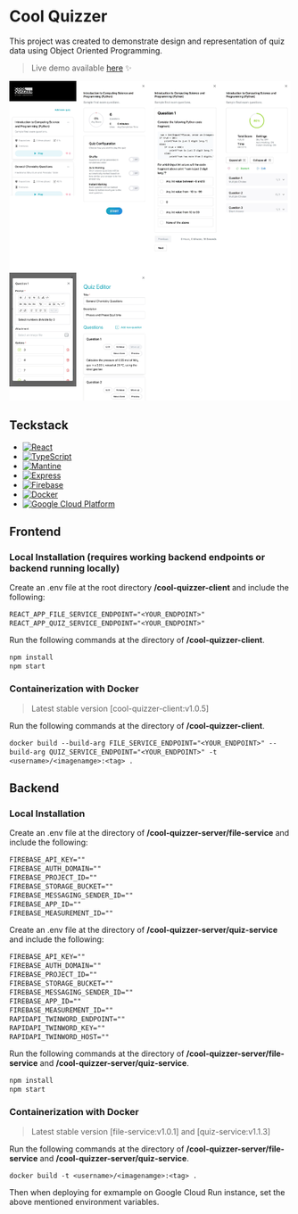 # Cool Quizzer
This project was created to demonstrate design and representation of quiz data using Object Oriented Programming.

>Live demo available [here](https://cool-quizzer-cdyocxqala-uc.a.run.app/) :sparkles:

![screenshot](./screenshot.png)

## Teckstack
* [![React](https://img.shields.io/badge/React-61DAFB?style=flat-square&logo=react&logoColor=white)](https://reactjs.org/)
* [![TypeScript](https://img.shields.io/badge/TypeScript-3178C6?style=flat-square&logo=typescript&logoColor=white)](https://www.typescriptlang.org/)
* [![Mantine](https://img.shields.io/badge/Mantine-6B5A95?style=flat-square&logo=mantine&logoColor=white)](https://mantine.dev/)
* [![Express](https://img.shields.io/badge/Express-000000?style=flat-square&logo=express&logoColor=white)](https://expressjs.com/)
* [![Firebase](https://img.shields.io/badge/Firebase-FFCA28?style=flat-square&logo=firebase&logoColor=black)](https://firebase.google.com/)
* [![Docker](https://img.shields.io/badge/Docker-2496ED?style=flat-square&logo=docker&logoColor=white)](https://www.docker.com/)
* [![Google Cloud Platform](https://img.shields.io/badge/Google_Cloud_Platform-4285F4?style=flat-square&logo=google-cloud&logoColor=white)](https://cloud.google.com/)

## Frontend
### Local Installation (requires working backend endpoints or backend running locally)
Create an .env file at the root directory **/cool-quizzer-client** and include the following:
```
REACT_APP_FILE_SERVICE_ENDPOINT="<YOUR_ENDPOINT>"
REACT_APP_QUIZ_SERVICE_ENDPOINT="<YOUR_ENDPOINT>"
```

Run the following commands at the directory of **/cool-quizzer-client**.
```
npm install
npm start
```

### Containerization with Docker
>Latest stable version [cool-quizzer-client:v1.0.5]

Run the following commands at the directory of **/cool-quizzer-client**.
```
docker build --build-arg FILE_SERVICE_ENDPOINT="<YOUR_ENDPOINT>" --build-arg QUIZ_SERVICE_ENDPOINT="<YOUR_ENDPOINT>" -t <username>/<imagenamge>:<tag> .
```

## Backend
### Local Installation
Create an .env file at the directory of **/cool-quizzer-server/file-service** and include the following:
```
FIREBASE_API_KEY=""
FIREBASE_AUTH_DOMAIN=""
FIREBASE_PROJECT_ID=""
FIREBASE_STORAGE_BUCKET=""
FIREBASE_MESSAGING_SENDER_ID=""
FIREBASE_APP_ID=""
FIREBASE_MEASUREMENT_ID=""
```
Create an .env file at the directory of **/cool-quizzer-server/quiz-service** and include the following:
```
FIREBASE_API_KEY=""
FIREBASE_AUTH_DOMAIN=""
FIREBASE_PROJECT_ID=""
FIREBASE_STORAGE_BUCKET=""
FIREBASE_MESSAGING_SENDER_ID=""
FIREBASE_APP_ID=""
FIREBASE_MEASUREMENT_ID=""
RAPIDAPI_TWINWORD_ENDPOINT=""
RAPIDAPI_TWINWORD_KEY=""
RAPIDAPI_TWINWORD_HOST=""
```

Run the following commands at the directory of **/cool-quizzer-server/file-service** and **/cool-quizzer-server/quiz-service**.
```
npm install
npm start
```

### Containerization with Docker
>Latest stable version [file-service:v1.0.1] and [quiz-service:v1.1.3]

Run the following commands at the directory of **/cool-quizzer-server/file-service** and **/cool-quizzer-server/quiz-service**.
```
docker build -t <username>/<imagenamge>:<tag> .
```
Then when deploying for exmample on Google Cloud Run instance, set the above mentioned environment variables.